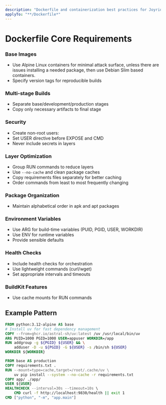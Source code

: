```yaml
---
description: "Dockerfile and containerization best practices for Joyride DNS Service"
applyTo: "**/Dockerfile*"
---
```


# Dockerfile Core Requirements

### Base Images
- Use Alpine Linux containers for minimal attack surface, unless there are issues installing a needed package, then use Debian Slim based containers.
- Specify version tags for reproducible builds

### Multi-stage Builds
- Separate base/development/production stages
- Copy only necessary artifacts to final stage

### Security
- Create non-root users: 
- Set USER directive before EXPOSE and CMD
- Never include secrets in layers

### Layer Optimization
- Group RUN commands to reduce layers
- Use `--no-cache` and clean package caches
- Copy requirements files separately for better caching
- Order commands from least to most frequently changing

### Package Organization  
- Maintain alphabetical order in apk and apt packages

### Environment Variables
- Use ARG for build-time variables (PUID, PGID, USER, WORKDIR)
- Use ENV for runtime variables
- Provide sensible defaults

### Health Checks
- Include health checks for orchestration
- Use lightweight commands (curl/wget)
- Set appropriate intervals and timeouts

### BuildKit Features
- Use cache mounts for RUN commands

## Example Pattern

```dockerfile
FROM python:3.12-alpine AS base
# Install uv for fast dependency management
COPY --from=ghcr.io/astral-sh/uv:latest /uv /usr/local/bin/uv
ARG PUID=1000 PGID=1000 USER=appuser WORKDIR=/app
RUN addgroup -g ${PGID} ${USER} && \
    adduser -D -u ${PGID} -G ${USER} -s /bin/sh ${USER}
WORKDIR ${WORKDIR}

FROM base AS production
COPY requirements.txt .
RUN --mount=type=cache,target=/root/.cache/uv \
    uv pip install --system --no-cache -r requirements.txt
COPY app/ ./app/
USER ${USER}
HEALTHCHECK --interval=30s --timeout=10s \
    CMD curl -f http://localhost:9830/health || exit 1
CMD ["python", "-m", "app.main"]
```
